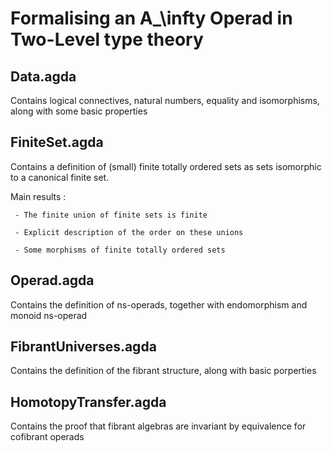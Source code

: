 # Formalising an A_\infty Operad in Two-Level type theory 


## Data.agda

Contains logical connectives, natural numbers, equality and isomorphisms, along with some basic properties

## FiniteSet.agda

Contains a definition of (small) finite totally ordered sets as sets isomorphic to a canonical finite set.

Main results :

     - The finite union of finite sets is finite

     - Explicit description of the order on these unions

     - Some morphisms of finite totally ordered sets

## Operad.agda

Contains the definition of ns-operads, together with endomorphism and monoid ns-operad

## FibrantUniverses.agda

Contains the definition of the fibrant structure, along with basic porperties

## HomotopyTransfer.agda

Contains the proof that fibrant algebras are invariant by equivalence for cofibrant operads
